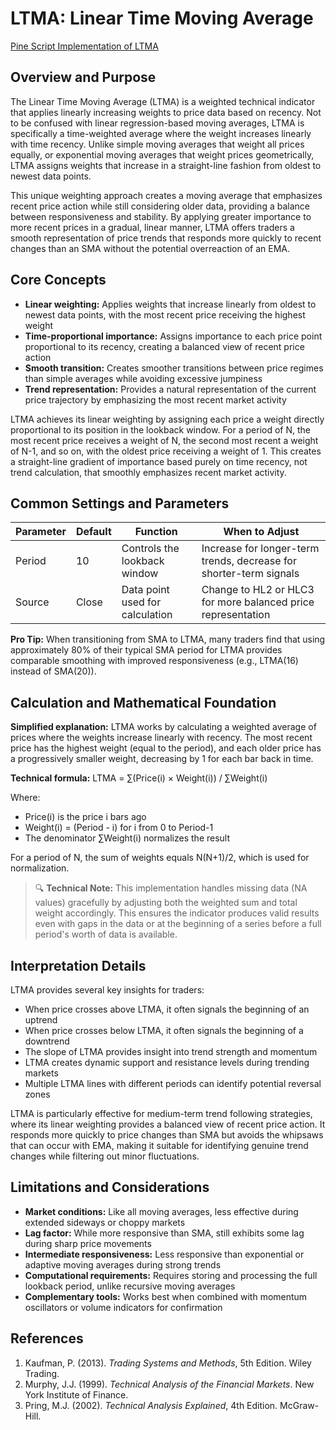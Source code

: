 # LTMA: Linear Time Moving Average

[Pine Script Implementation of LTMA](https://github.com/mihakralj/pinescript/blob/main/indicators/trends_IIR/ltma.pine)

## Overview and Purpose

The Linear Time Moving Average (LTMA) is a weighted technical indicator that applies linearly increasing weights to price data based on recency. Not to be confused with linear regression-based moving averages, LTMA is specifically a time-weighted average where the weight increases linearly with time recency. Unlike simple moving averages that weight all prices equally, or exponential moving averages that weight prices geometrically, LTMA assigns weights that increase in a straight-line fashion from oldest to newest data points.

This unique weighting approach creates a moving average that emphasizes recent price action while still considering older data, providing a balance between responsiveness and stability. By applying greater importance to more recent prices in a gradual, linear manner, LTMA offers traders a smooth representation of price trends that responds more quickly to recent changes than an SMA without the potential overreaction of an EMA.

## Core Concepts

* **Linear weighting:** Applies weights that increase linearly from oldest to newest data points, with the most recent price receiving the highest weight
* **Time-proportional importance:** Assigns importance to each price point proportional to its recency, creating a balanced view of recent price action
* **Smooth transition:** Creates smoother transitions between price regimes than simple averages while avoiding excessive jumpiness
* **Trend representation:** Provides a natural representation of the current price trajectory by emphasizing the most recent market activity

LTMA achieves its linear weighting by assigning each price a weight directly proportional to its position in the lookback window. For a period of N, the most recent price receives a weight of N, the second most recent a weight of N-1, and so on, with the oldest price receiving a weight of 1. This creates a straight-line gradient of importance based purely on time recency, not trend calculation, that smoothly emphasizes recent market activity.

## Common Settings and Parameters

| Parameter | Default | Function | When to Adjust |
|-----------|---------|----------|---------------|
| Period | 10 | Controls the lookback window | Increase for longer-term trends, decrease for shorter-term signals |
| Source | Close | Data point used for calculation | Change to HL2 or HLC3 for more balanced price representation |

**Pro Tip:** When transitioning from SMA to LTMA, many traders find that using approximately 80% of their typical SMA period for LTMA provides comparable smoothing with improved responsiveness (e.g., LTMA(16) instead of SMA(20)).

## Calculation and Mathematical Foundation

**Simplified explanation:**
LTMA works by calculating a weighted average of prices where the weights increase linearly with recency. The most recent price has the highest weight (equal to the period), and each older price has a progressively smaller weight, decreasing by 1 for each bar back in time.

**Technical formula:**
LTMA = ∑(Price(i) × Weight(i)) / ∑Weight(i)

Where:
- Price(i) is the price i bars ago
- Weight(i) = (Period - i) for i from 0 to Period-1
- The denominator ∑Weight(i) normalizes the result

For a period of N, the sum of weights equals N(N+1)/2, which is used for normalization.

> 🔍 **Technical Note:** This implementation handles missing data (NA values) gracefully by adjusting both the weighted sum and total weight accordingly. This ensures the indicator produces valid results even with gaps in the data or at the beginning of a series before a full period's worth of data is available.

## Interpretation Details

LTMA provides several key insights for traders:

- When price crosses above LTMA, it often signals the beginning of an uptrend
- When price crosses below LTMA, it often signals the beginning of a downtrend
- The slope of LTMA provides insight into trend strength and momentum
- LTMA creates dynamic support and resistance levels during trending markets
- Multiple LTMA lines with different periods can identify potential reversal zones

LTMA is particularly effective for medium-term trend following strategies, where its linear weighting provides a balanced view of recent price action. It responds more quickly to price changes than SMA but avoids the whipsaws that can occur with EMA, making it suitable for identifying genuine trend changes while filtering out minor fluctuations.

## Limitations and Considerations

* **Market conditions:** Like all moving averages, less effective during extended sideways or choppy markets
* **Lag factor:** While more responsive than SMA, still exhibits some lag during sharp price movements
* **Intermediate responsiveness:** Less responsive than exponential or adaptive moving averages during strong trends
* **Computational requirements:** Requires storing and processing the full lookback period, unlike recursive moving averages
* **Complementary tools:** Works best when combined with momentum oscillators or volume indicators for confirmation

## References

1. Kaufman, P. (2013). *Trading Systems and Methods*, 5th Edition. Wiley Trading.
2. Murphy, J.J. (1999). *Technical Analysis of the Financial Markets*. New York Institute of Finance.
3. Pring, M.J. (2002). *Technical Analysis Explained*, 4th Edition. McGraw-Hill.
